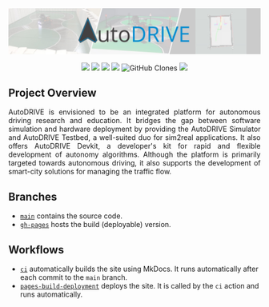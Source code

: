 <img src="docs/assets/images/banners/AutoDRIVE Banner.png">

<p align="center">
  <img src="https://komarev.com/ghpvc/?username=AutoDRIVE-Ecosystem&label=Views&color=brightgreen">
  <img src="https://img.shields.io/github/followers/AutoDRIVE-Ecosystem?style=flat&label=Followers&color=blueviolet">
  <img src="https://badgen.net/github/stars/Tinker-Twins/AutoDRIVE?label=Stars&color=blue">
  <img src="https://badgen.net/github/forks/Tinker-Twins/AutoDRIVE?label=Forks&color=orange">
  <img alt='GitHub Clones' src='https://img.shields.io/badge/dynamic/json?color=red&label=Clones&query=count&url=https://gist.githubusercontent.com/Tinker-Twins/e2855ef0fa018279b206045be92424cb/raw/clone.json'>
  <img src="https://img.shields.io/github/downloads/Tinker-Twins/AutoDRIVE/total?color=yellow&label=Downloads">
</p>

## Project Overview

<p align="justify">
AutoDRIVE is envisioned to be an integrated platform for autonomous driving research and education. It bridges the gap between software simulation and hardware deployment by providing the AutoDRIVE Simulator and AutoDRIVE Testbed, a well-suited duo for sim2real applications. It also offers AutoDRIVE Devkit, a developer's kit for rapid and flexible development of autonomy algorithms. Although the platform is primarily targeted towards autonomous driving, it also supports the development of smart-city solutions for managing the traffic flow.
</p>

## Branches

- [`main`](https://github.com/AutoDRIVE-Ecosystem/autodrive-ecosystem.github.io/tree/main) contains the source code.
- [`gh-pages`](https://github.com/AutoDRIVE-Ecosystem/autodrive-ecosystem.github.io/tree/gh-pages) hosts the build (deployable) version.

## Workflows

- [`ci`](https://github.com/AutoDRIVE-Ecosystem/autodrive-ecosystem.github.io/actions/workflows/ci.yml) automatically builds the site using MkDocs. It runs automatically after each commit to the `main` branch.
- [`pages-build-deployment`](https://github.com/AutoDRIVE-Ecosystem/autodrive-ecosystem.github.io/actions/workflows/pages/pages-build-deployment) deploys the site. It is called by the `ci` action and runs automatically.
